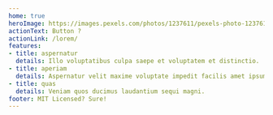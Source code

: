 ```yaml
---
home: true
heroImage: https://images.pexels.com/photos/1237611/pexels-photo-1237611.jpeg?auto=compress&cs=tinysrgb&h=650&w=940
actionText: Button ?
actionLink: /lorem/
features:
- title: aspernatur
  details: Illo voluptatibus culpa saepe et voluptatem et distinctio.
- title: aperiam
  details: Aspernatur velit maxime voluptate impedit facilis amet ipsum amet.
- title: quas
  details: Veniam quos ducimus laudantium sequi magni.
footer: MIT Licensed? Sure!
---
```

